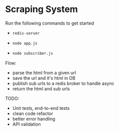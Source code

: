 # Scraping System

Run the following commands to get started

- ```bash
  redis-server
  ```
- ```bash
  node app.js
  ```
- ```bash
  node subscriber.js
  ```


Flow:
- parse the html from a given url
- save the url and it's html in DB
- publish sub urls to a redis broker to handle async
- return the html and sub urls

TODO:
- Unit tests, end-to-end tests
- clean code refactor
- better error handling
- API validation








